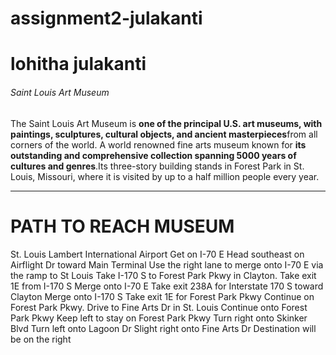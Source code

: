 # assignment2-julakanti
# lohitha julakanti
###### Saint Louis Art Museum

The Saint Louis Art Museum is **one of the principal U.S. art museums, with paintings, sculptures, cultural objects, and ancient masterpieces**from all corners of the world. A world renowned fine arts museum known for **its outstanding and comprehensive collection spanning 5000 years of cultures and genres**.Its three-story building stands in Forest Park in St. Louis, Missouri, where it is visited by up to a half million people every year. 


***
# PATH TO REACH MUSEUM
St. Louis Lambert International Airport
Get on I-70 E
Head southeast on Airflight Dr toward Main Terminal
Use the right lane to merge onto I-70 E via the ramp to St Louis
Take I-170 S to Forest Park Pkwy in Clayton. Take exit 1E from I-170 S
Merge onto I-70 E
Take exit 238A for Interstate 170 S toward Clayton
Merge onto I-170 S
Take exit 1E for Forest Park Pkwy
Continue on Forest Park Pkwy. Drive to Fine Arts Dr in St. Louis
Continue onto Forest Park Pkwy
Keep left to stay on Forest Park Pkwy
Turn right onto Skinker Blvd
Turn left onto Lagoon Dr
Slight right onto Fine Arts Dr
Destination will be on the right

